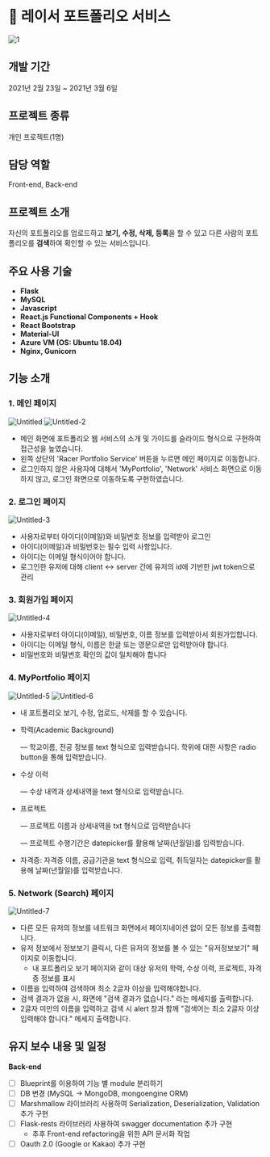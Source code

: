 # 🤩 레이서 포트폴리오 서비스
![1](https://user-images.githubusercontent.com/70768269/122634892-dbfc4f80-d11b-11eb-8461-99e5772d7c6b.png)

## 개발 기간

2021년 2월 23일 ~ 2021년 3월 6일

## 프로젝트 종류

개인 프로젝트(1명)

## 담당 역할

Front-end, Back-end

## 프로젝트 소개

자신의 포트폴리오를 업로드하고 **보기, 수정, 삭제, 등록**을 할 수 있고 다른 사람의 포트폴리오를 **검색**하여 확인할 수 있는 서비스입니다.

## 주요 사용 기술

- **Flask**
- **MySQL**
- **Javascript**
- **React.js Functional Components + Hook**
- **React Bootstrap**
- **Material-UI**
- **Azure VM (OS: Ubuntu 18.04)**
- **Nginx, Gunicorn**

## 기능 소개

### 1. 메인 페이지
![Untitled](https://user-images.githubusercontent.com/70768269/122634896-e1f23080-d11b-11eb-9680-f997a7815650.png)
![Untitled-2](https://user-images.githubusercontent.com/70768269/122635012-5cbb4b80-d11c-11eb-8677-10b4c6806636.png)

- 메인 화면에 포트폴리오 웹 서비스의 소개 및 가이드를 슬라이드 형식으로 구현하여 접근성을 높였습니다.
- 왼쪽 상단의 'Racer Portfolio Service' 버튼을 누르면 메인 페이지로 이동합니다.
- 로그인하지 않은 사용자에 대해서 'MyPortfolio', 'Network' 서비스 화면으로 이동하지 않고, 로그인 화면으로 이동하도록 구현하였습니다.

### 2. 로그인 페이지
![Untitled-3](https://user-images.githubusercontent.com/70768269/122635017-5e850f00-d11c-11eb-9cbc-32125bed553b.png)

- 사용자로부터 아이디(이메일)와 비밀번호 정보를 입력받아 로그인
- 아이디(이메일)과 비밀번호는 필수 입력 사항입니다.
- 아이디는 이메일 형식이어야 합니다.
- 로그인한 유저에 대해 client ↔ server 간에 유저의 id에 기반한 jwt token으로 관리

### 3. 회원가입 페이지
![Untitled-4](https://user-images.githubusercontent.com/70768269/122635023-62b12c80-d11c-11eb-8b59-42bdf83a6a00.png)

- 사용자로부터 아이디(이메일), 비밀번호, 이름 정보를 입력받아서 회원가입합니다.
- 아이디는 이메일 형식, 이름은 한글 또는 영문으로만 입력받아야 합니다.
- 비밀번호와 비밀번호 확인의 값이 일치해야 합니다

### 4. MyPortfolio 페이지
![Untitled-5](https://user-images.githubusercontent.com/70768269/122635025-6644b380-d11c-11eb-9706-fdc8e885ea39.png)
![Untitled-6](https://user-images.githubusercontent.com/70768269/122635028-693fa400-d11c-11eb-8b64-3b09cc393fb3.png)

- 내 포트폴리오 보기, 수정, 업로드, 삭제를 할 수 있습니다.
- 학력(Academic Background)

    — 학교이름, 전공 정보를 text 형식으로 입력받습니다.  학위에 대한 사항은 radio button을 통해 입력받습니다.

- 수상 이력

    — 수상 내역과 상세내역을 text 형식으로 입력받습니다.

- 프로젝트

    — 프로젝트 이름과 상세내역을 txt 형식으로 입력받습니다

    — 프로젝트 수행기간은 datepicker를 활용해 날짜(년월일)를 입력받습니다.

- 자격증: 자격증 이름, 공급기관을 text 형식으로 입력, 취득일자는 datepicker를 활용해 날짜(년월일)를 입력받습니다.

### 5. Network (Search) 페이지
![Untitled-7](https://user-images.githubusercontent.com/70768269/122635032-6b096780-d11c-11eb-8ffc-6a3305edad78.png)

- 다른 모든 유저의 정보를 네트워크 화면에서 페이지네이션 없이 모든 정보를 출력합니다.
- 유저 정보에서 정보보기 클릭시, 다른 유저의 정보를 볼 수 있는 "유저정보보기" 페이지로 이동합니다.
    - 내 포트폴리오 보기 페이지와 같이 대상 유저의 학력, 수상 이력, 프로젝트, 자격증 정보를 표시
- 이름을 입력하여 검색하며 최소 2글자 이상을 입력해야합니다.
- 검색 결과가 없을 시, 화면에 "검색 결과가 없습니다." 라는 메세지를 출력합니다.
- 2글자 미만의 이름을 입력하고 검색 시 alert 창과 함께 "검색어는 최소 2글자 이상 입력해야 합니다." 메세지 출력합니다.

## 유지 보수 내용 및 일정

**Back-end**

- [ ]  Blueprint를 이용하여 기능 별 module 분리하기
- [ ]  DB 변경 (MySQL → MongoDB, mongoengine ORM)
- [ ]  Marshmallow 라이브러리 사용하여 Serialization, Deserialization, Validation 추가 구현
- [ ]  Flask-rests 라이브러리 사용하여 swagger documentation 추가 구현
    - 추후 Front-end refactoring을 위한 API 문서화 작업
- [ ]  Oauth 2.0 (Google or Kakao) 추가 구현